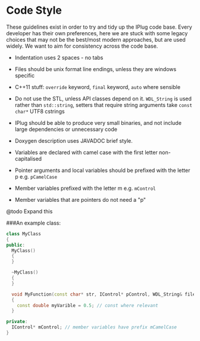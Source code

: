 # Code Style

These guidelines exist in order to try and tidy up the IPlug code base. Every developer has their own preferences, here we are stuck with some legacy choices that may not be the best/most modern approaches, but are used widely. We want to aim for consistency across the code base. 

* Indentation uses 2 spaces - no tabs  

* Files should be unix format line endings, unless they are windows specific

* C++11 stuff: `override` keyword, `final` keyword, `auto` where sensible

* Do not use the STL, unless API classes depend on it. `WDL_String` is used rather than `std::string`, setters that require string arguments take `const char*` UTF8 cstrings

* IPlug should be able to produce very small binaries, and not include large dependencies or unnecessary code
* Doxygen description uses JAVADOC brief style. 
* Variables are declared with camel case with the first letter non-capitalised
* Pointer arguments and local variables should be prefixed with the letter p e.g. ``pCamelCase``
* Member variables prefixed with the letter m e.g. ``mControl``
* Member variables that are pointers do not need a "p"

@todo Expand this

###An example class:

```cpp
class MyClass
{
public:
  MyClass()
  {
  }

  ~MyClass()
  {
  }

  void MyFunction(const char* str, IControl* pControl, WDL_String& fileName) const
  {
    const double myVarible = 0.5; // const where relevant
  }

private:
  IControl* mControl; // member variables have prefix mCamelCase
}
```
